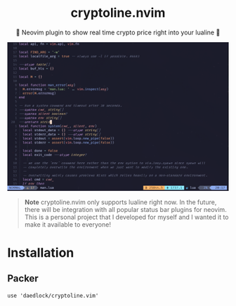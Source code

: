 <h1 align="center">cryptoline.nvim</h1>
<p align="center">
🚀 Neovim plugin to show real time crypto price right into your lualine 🚀


</p>


<img src="assets/screenshot.png"/>

<br/>

> **Note** 
> cryptoline.nvim only supports lualine right now. In the future, there will be integration with all popular status bar plugins for neovim. This is a personal project that I developed for myself and I wanted it to make it available to everyone! 


# Installation
## Packer
```
use 'daedlock/cryptoline.vim'
```


<!-- # Configuration (Optional) -->
<!-- By default, the plugin will add BTC, ETH tickers to `section_y` in lualine (refer to screenshot). If you want to customize this behavior and include it in a different section. You can do -->
<!--  -->
<!-- ``` -->
<!-- local cryptoline = require("cryptoline") -->
<!--  -->
<!-- cryptoline.setup({ -->
<!--     lua_line -->
<!-- }) -->
<!-- ``` -->

